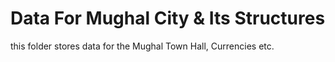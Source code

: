 # Data For Mughal City & Its Structures

this folder stores data for the Mughal Town Hall, Currencies etc.
